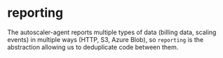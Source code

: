 # reporting

The autoscaler-agent reports multiple types of data (billing data, scaling events) in multiple ways
(HTTP, S3, Azure Blob), so `reporting` is the abstraction allowing us to deduplicate code between
them.
